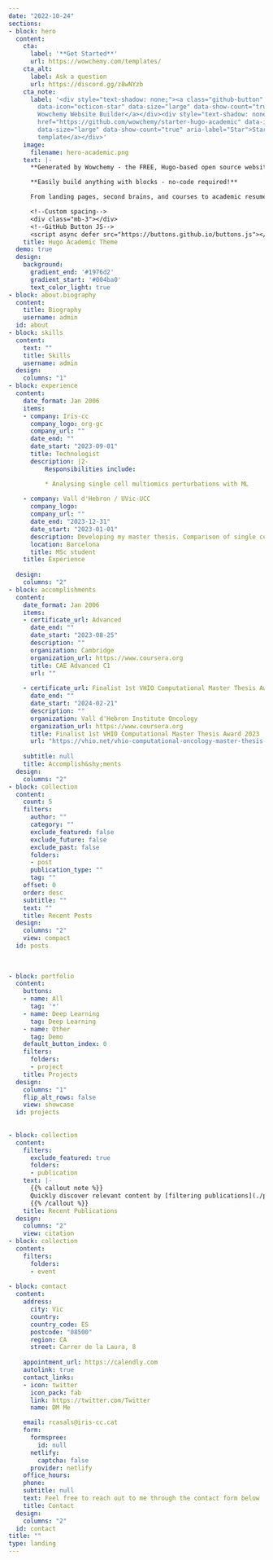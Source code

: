 ```yaml
---
date: "2022-10-24"
sections:
- block: hero
  content:
    cta:
      label: '**Get Started**'
      url: https://wowchemy.com/templates/
    cta_alt:
      label: Ask a question
      url: https://discord.gg/z8wNYzb
    cta_note:
      label: '<div style="text-shadow: none;"><a class="github-button" href="https://github.com/wowchemy/wowchemy-hugo-themes"
        data-icon="octicon-star" data-size="large" data-show-count="true" aria-label="Star">Star
        Wowchemy Website Builder</a></div><div style="text-shadow: none;"><a class="github-button"
        href="https://github.com/wowchemy/starter-hugo-academic" data-icon="octicon-star"
        data-size="large" data-show-count="true" aria-label="Star">Star the Academic
        template</a></div>'
    image:
      filename: hero-academic.png
    text: |-
      **Generated by Wowchemy - the FREE, Hugo-based open source website builder trusted by 500,000+ sites.**

      **Easily build anything with blocks - no-code required!**

      From landing pages, second brains, and courses to academic resumés, conferences, and tech blogs.

      <!--Custom spacing-->
      <div class="mb-3"></div>
      <!--GitHub Button JS-->
      <script async defer src="https://buttons.github.io/buttons.js"></script>
    title: Hugo Academic Theme
  demo: true
  design:
    background:
      gradient_end: '#1976d2'
      gradient_start: '#004ba0'
      text_color_light: true
- block: about.biography
  content:
    title: Biography
    username: admin
  id: about
- block: skills
  content:
    text: ""
    title: Skills
    username: admin
  design:
    columns: "1"
- block: experience
  content:
    date_format: Jan 2006
    items:
    - company: Iris-cc
      company_logo: org-gc
      company_url: ""
      date_end: ""
      date_start: "2023-09-01"
      title: Technologist
      description: |2-
          Responsibilities include:

          * Analysing single cell multiomics perturbations with ML 
          
    - company: Vall d'Hebron / UVic-UCC
      company_logo: 
      company_url: ""
      date_end: "2023-12-31"
      date_start: "2023-01-01"
      description: Developing my master thesis. Comparison of single cell trajectory inference methods
      location: Barcelona
      title: MSc student
    title: Experience
    
  design:
    columns: "2"
- block: accomplishments
  content:
    date_format: Jan 2006
    items:
    - certificate_url: Advanced
      date_end: ""
      date_start: "2023-08-25"
      description: ""
      organization: Cambridge
      organization_url: https://www.coursera.org
      title: CAE Advanced C1
      url: ""
      
    - certificate_url: Finalist 1st VHIO Computational Master Thesis Award 2023
      date_end: ""
      date_start: "2024-02-21"
      description: ""
      organization: Vall d'Hebron Institute Oncology
      organization_url: https://www.coursera.org
      title: Finalist 1st VHIO Computational Master Thesis Award 2023
      url: "https://vhio.net/vhio-computational-oncology-master-thesis-award/"
   
    subtitle: null
    title: Accomplish&shy;ments
  design:
    columns: "2"
- block: collection
  content:
    count: 5
    filters:
      author: ""
      category: ""
      exclude_featured: false
      exclude_future: false
      exclude_past: false
      folders:
      - post
      publication_type: ""
      tag: ""
    offset: 0
    order: desc
    subtitle: ""
    text: ""
    title: Recent Posts
  design:
    columns: "2"
    view: compact
  id: posts
  
  
  
- block: portfolio
  content:
    buttons:
    - name: All
      tag: '*'
    - name: Deep Learning
      tag: Deep Learning
    - name: Other
      tag: Demo
    default_button_index: 0
    filters:
      folders:
      - project
    title: Projects
  design:
    columns: "1"
    flip_alt_rows: false
    view: showcase
  id: projects
  
  
- block: collection
  content:
    filters:
      exclude_featured: true
      folders:
      - publication
    text: |-
      {{% callout note %}}
      Quickly discover relevant content by [filtering publications](./publication/).
      {{% /callout %}}
    title: Recent Publications
  design:
    columns: "2"
    view: citation
- block: collection
  content:
    filters:
      folders:
      - event
 
- block: contact
  content:
    address:
      city: Vic
      country: 
      country_code: ES
      postcode: "08500"
      region: CA
      street: Carrer de la Laura, 8
      
    appointment_url: https://calendly.com
    autolink: true
    contact_links:
    - icon: twitter
      icon_pack: fab
      link: https://twitter.com/Twitter
      name: DM Me

    email: rcasals@iris-cc.cat
    form:
      formspree:
        id: null
      netlify:
        captcha: false
      provider: netlify
    office_hours:
    phone: 
    subtitle: null
    text: Feel free to reach out to me through the contact form below
    title: Contact
  design:
    columns: "2"
  id: contact
title: ""
type: landing
---
```

